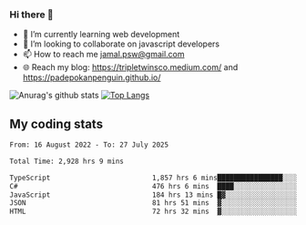 ### Hi there 👋

<!--
**padepokanpenguin/padepokanpenguin** is a ✨ _special_ ✨ repository because its `README.md` (this file) appears on your GitHub profile.
-->

- 🌱 I’m currently learning  web development
- 👯 I’m looking to collaborate on javascript developers
- 📫 How to reach me jamal.psw@gmail.com
- 🌐 Reach my blog:
   https://tripletwinsco.medium.com/ and
   https://padepokanpenguin.github.io/

![Anurag's github stats](https://github-readme-stats.vercel.app/api?username=padepokanpenguin&count_private=true&disable_animations=false&show_icons=true&theme=default)
[![Top Langs](https://github-readme-stats.vercel.app/api/top-langs/?username=padepokanpenguin&theme=default&layout=compact)](https://github.com/padepokanpenguin)

## My coding stats

<!--START_SECTION:waka-->

```txt
From: 16 August 2022 - To: 27 July 2025

Total Time: 2,928 hrs 9 mins

TypeScript                         1,857 hrs 6 mins████████████████░░░░░░░░░   63.42 %
C#                                 476 hrs 6 mins  ████░░░░░░░░░░░░░░░░░░░░░   16.26 %
JavaScript                         184 hrs 13 mins █▓░░░░░░░░░░░░░░░░░░░░░░░   06.29 %
JSON                               81 hrs 51 mins  ▓░░░░░░░░░░░░░░░░░░░░░░░░   02.80 %
HTML                               72 hrs 32 mins  ▓░░░░░░░░░░░░░░░░░░░░░░░░   02.48 %
```

<!--END_SECTION:waka-->


